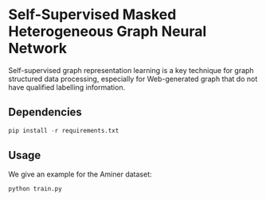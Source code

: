 # Self-Supervised Masked Heterogeneous Graph Neural Network

Self-supervised graph representation learning is a key technique for graph structured data processing, especially for Web-generated graph that do not have qualified labelling information.
## Dependencies

```python
pip install -r requirements.txt
```

## Usage

We give an example for the Aminer dataset:

```python
python train.py
```
